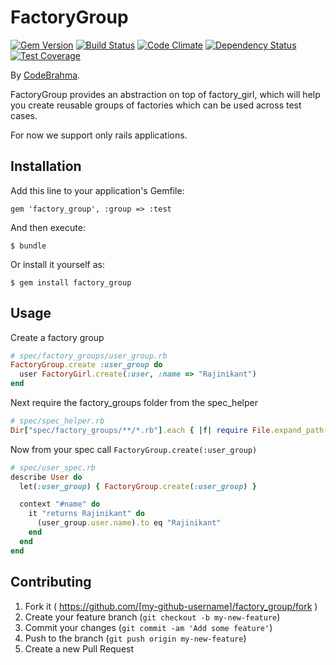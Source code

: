 # FactoryGroup

[![Gem Version](https://badge.fury.io/rb/factory_group.svg)](http://badge.fury.io/rb/factory_group)
[![Build Status](https://travis-ci.org/Codebrahma/factory_group.svg?branch=master)](https://travis-ci.org/Codebrahma/factory_group)
[![Code Climate](https://codeclimate.com/github/Codebrahma/factory_group/badges/gpa.svg)](https://codeclimate.com/github/Codebrahma/factory_group)
[![Dependency Status](https://gemnasium.com/Codebrahma/factory_group.svg)](https://gemnasium.com/Codebrahma/factory_group)
[![Test Coverage](https://codeclimate.com/github/Codebrahma/factory_group/badges/coverage.svg)](https://codeclimate.com/github/Codebrahma/factory_group)

By [CodeBrahma](http://codebrahma.com).

FactoryGroup provides an abstraction on top of factory_girl, which will help you create reusable groups of factories which can be used across test cases.

For now we support only rails applications.

## Installation

Add this line to your application's Gemfile:

    gem 'factory_group', :group => :test

And then execute:

    $ bundle

Or install it yourself as:

    $ gem install factory_group

## Usage

Create a factory group

```ruby
# spec/factory_groups/user_group.rb
FactoryGroup.create :user_group do
  user FactoryGirl.create(:user, :name => "Rajinikant")
end
```

Next require the factory_groups folder from the spec_helper

```ruby
# spec/spec_helper.rb
Dir["spec/factory_groups/**/*.rb"].each { |f| require File.expand_path(f) }
```

Now from your spec call ```FactoryGroup.create(:user_group)```

```ruby
# spec/user_spec.rb
describe User do
  let(:user_group) { FactoryGroup.create(:user_group) }

  context "#name" do
    it "returns Rajinikant" do
      (user_group.user.name).to eq "Rajinikant"
    end
  end
end
```

## Contributing

1. Fork it ( https://github.com/[my-github-username]/factory_group/fork )
2. Create your feature branch (`git checkout -b my-new-feature`)
3. Commit your changes (`git commit -am 'Add some feature'`)
4. Push to the branch (`git push origin my-new-feature`)
5. Create a new Pull Request
